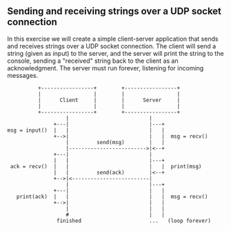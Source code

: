 ## Sending and receiving strings over a UDP socket connection
In this exercise we will create a simple client-server application that sends and receives strings over a UDP socket connection. The client will send a string (given as input) to the server, and the server will print the string to the console, sending a "received" string back to the client as an acknowledgment. The server must run forever, listening for incoming messages.

```
          +-----------------+        +-----------------+
          |                 |        |                 |
          |      Client     |        |      Server     |
          |                 |        |                 |
          +-----------------+        +-----------------+
                   |                          |
               +---|                          |---+
msg = input()  |   |                          |   |
               +-->|                          |   |  msg = recv()
                   |         send(msg)        |   |
                   |------------------------->|<--+
               +---|                          |
               |   |                          |---+
 ack = recv()  |   |                          |   |  print(msg)
               |   |         send(ack)        |<--+
               +-->|<-------------------------|
                   |                          |---+
               +---|                          |   |
   print(ack)  |   |                          |   |  msg = recv()
               +-->|                          |   |
                   |                          |   |
                   #                          |   |
                finished                      ...   (loop forever)
```
